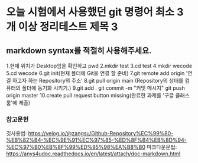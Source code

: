 # 오늘 시험에서 사용했던 git 명령어 최소 3개 이상 정리테스트 제목 3

## markdown syntax를 적절히 사용해주세요.

1.현재 위치가 Desktop임을 확인하고 pwd
2.mkdir test
3.cd test
4.mkdir wecode
5.cd wecode
6.git init(현재 폴더에 Git을 연결 할 준비)
7.git remote add origin '연결 하고자 하는 Repository의 주소'
8.git pull origin main (Repository의 상태를 컴퓨터의 폴더에 동기화 시키기.)
9.git add . git commit -m "커밋 메시지" git push origin master
10.create pull request button missing(완료한 과제를 '구글 클래스룸'에 제출)

### 참고문헌

깃사용법:
https://velog.io/@zangsu/Github-Repository%EC%99%80-%EB%82%B4-%EC%9E%91%EC%97%85-%ED%8F%B4%EB%8D%94-%EC%97%B0%EB%8F%99%ED%95%98%EA%B8%B0
마크다운문법:
https://anys4udoc.readthedocs.io/en/latest/attach/doc-markdown.html
